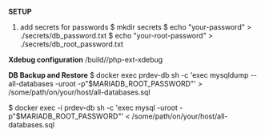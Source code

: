 **SETUP**

1) add secrets for passwords
$ mkdir secrets
$ echo "your-password" > ./secrets/db_password.txt
$ echo "your-root-password" > ./secrets/db_root_password.txt


**Xdebug configuration**
/build/<php-version>/php-ext-xdebug

**DB Backup and Restore**
$ docker exec prdev-db sh -c 'exec mysqldump --all-databases -uroot -p"$MARIADB_ROOT_PASSWORD"' > /some/path/on/your/host/all-databases.sql

$ docker exec -i prdev-db sh -c 'exec mysql -uroot -p"$MARIADB_ROOT_PASSWORD"' < /some/path/on/your/host/all-databases.sql